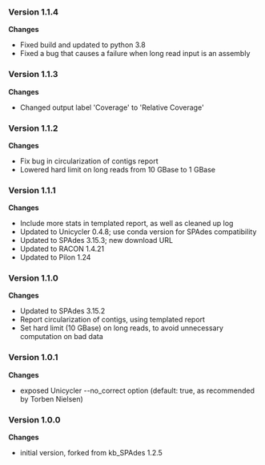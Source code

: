 ### Version 1.1.4
__Changes__
- Fixed build and updated to python 3.8
- Fixed a bug that causes a failure when long read input is an assembly

### Version 1.1.3
__Changes__
- Changed output label 'Coverage' to 'Relative Coverage'

### Version 1.1.2
__Changes__
- Fix bug in circularization of contigs report
- Lowered hard limit on long reads from 10 GBase to 1 GBase

### Version 1.1.1
__Changes__
- Include more stats in templated report, as well as cleaned up log
- Updated to Unicycler 0.4.8; use conda version for SPAdes compatibility
- Updated to SPAdes 3.15.3; new download URL
- Updated to RACON 1.4.21
- Updated to Pilon 1.24

### Version 1.1.0
__Changes__
- Updated to SPAdes 3.15.2
- Report circularization of contigs, using templated report
- Set hard limit (10 GBase) on long reads, to avoid unnecessary computation on bad data

### Version 1.0.1
__Changes__
- exposed Unicycler --no_correct option (default: true, as recommended by Torben Nielsen)

### Version 1.0.0
__Changes__
- initial version, forked from kb_SPAdes 1.2.5
